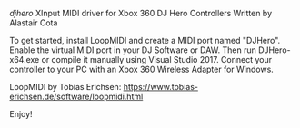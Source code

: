 *djhero*
XInput MIDI driver for Xbox 360 DJ Hero Controllers
Written by Alastair Cota

To get started, install LoopMIDI and create a MIDI port named "DJHero".
Enable the virtual MIDI port in your DJ Software or DAW.
Then run DJHero-x64.exe or compile it manually using Visual Studio 2017.
Connect your controller to your PC with an Xbox 360 Wireless Adapter for Windows.

LoopMIDI by Tobias Erichsen: https://www.tobias-erichsen.de/software/loopmidi.html

Enjoy!